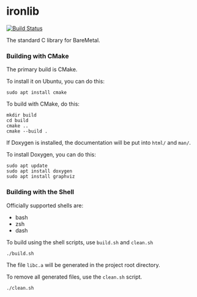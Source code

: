 ironlib
=======

[![Build Status](https://travis-ci.org/ReturnInfinity/ironlib.svg?branch=master)](https://travis-ci.org/ReturnInfinity/ironlib)

The standard C library for BareMetal.

### Building with CMake

The primary build is CMake.

To install it on Ubuntu, you can do this:

```
sudo apt install cmake
```

To build with CMake, do this:

```
mkdir build
cd build
cmake ..
cmake --build .
```

If Doxygen is installed, the documentation will be put into `html/` and `man/`.

To install Doxygen, you can do this:

```
sudo apt update
sudo apt install doxygen
sudo apt install graphviz
```

### Building with the Shell

Officially supported shells are:

 - bash
 - zsh
 - dash

To build using the shell scripts, use `build.sh` and `clean.sh`

```
./build.sh
```

The file `libc.a` will be generated in the project root directory.

To remove all generated files, use the `clean.sh` script.

```
./clean.sh
```
